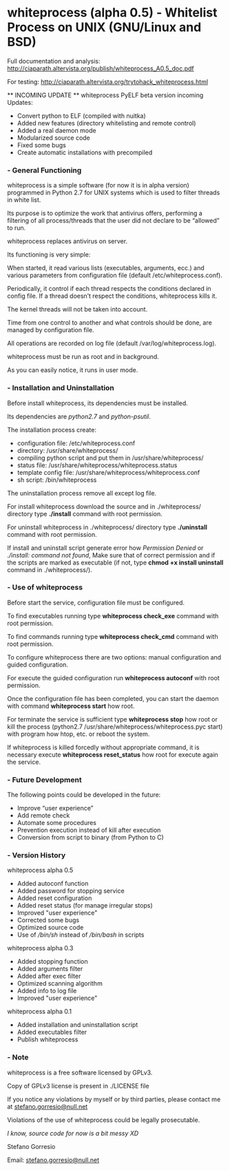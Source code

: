 # whiteprocess (alpha 0.5) - Whitelist Process on UNIX (GNU/Linux and BSD)


Full documentation and analysis:   http://ciaparath.altervista.org/publish/whiteprocess_A0.5_doc.pdf

For testing:   http://ciaparath.altervista.org/trytohack_whiteprocess.html


** INCOMING UPDATE **
whiteprocess PyELF beta version incoming
Updates:
- Convert python to ELF (compiled with nuitka)
- Added new features (directory whitelisting and remote control)
- Added a real daemon mode
- Modularized source code
- Fixed some bugs
- Create automatic installations with precompiled


### - General Functioning

whiteprocess is a simple software (for now it is in alpha version) programmed in Python 2.7 for UNIX systems which is used to filter threads in white list.

Its purpose is to optimize the work that antivirus offers, performing a filtering of all process/threads that the user did not declare to be “allowed” to run.

whiteprocess replaces antivirus on server.


Its functioning is very simple:

When started, it read various lists (executables, arguments, ecc.) and various parameters from configuration file (default /etc/whiteprocess.conf).

Periodically, it control if each thread respects the conditions declared in config file. If a thread doesn’t respect the conditions, whiteprocess kills it.

The kernel threads will not be taken into account.

Time from one control to another and what controls should be done, are managed by configuration file.

All operations are recorded on log file (default /var/log/whiteprocess.log).

whiteprocess must be run as root and in background.

As you can easily notice, it runs in user mode.





### - Installation and Uninstallation

Before install whiteprocess, its dependencies must be installed.

Its dependencies are *python2.7* and *python-psutil*.

The installation process create:
 - configuration file: /etc/whiteprocess.conf
 - directory: /usr/share/whiteprocess/
 - compiling python script and put them in /usr/share/whiteprocess/
 - status file:  /usr/share/whiteprocess/whiteprocess.status
 - template config file:  /usr/share/whiteprocess/whiteprocess.conf
 - sh script: /bin/whiteprocess

The uninstallation process remove all except log file.



For install whiteprocess download the source and in ./whiteprocess/ directory type **./install** command with root permission.

For uninstall whiteprocess in ./whiteprocess/ directory type **./uninstall** command with root permission.

If install and uninstall script generate error how *Permission Denied* or *./install: command not found*, Make sure that of correct permission and if the scripts are marked as executable (if not, type **chmod +x install uninstall** command in ./whiteprocess/).



### - Use of whiteprocess

Before start the service, configuration file must be configured.

To find executables running type **whiteprocess check_exe** command with root permission.

To find commands running type **whiteprocess check_cmd** command with root permission.

To configure whiteprocess there are two options: manual configuration and guided configuration.

For execute the guided configuration run **whiteprocess autoconf** with root permission.

Once the configuration file has been completed, you can start the daemon with command **whiteprocess start** how root.

For terminate the service is sufficient type **whiteprocess stop** how root or kill the process (python2.7 /usr/share/whiteprocess/whiteprocess.pyc start) with program how htop, etc. or reboot the system.

If whiteprocess is killed forcedly without appropriate command, it is necessary execute **whiteprocess reset_status** how root for execute again the service.


### - Future Development
The following points could be developed in the future:
- Improve “user experience”
- Add remote check 
- Automate some procedures
- Prevention execution instead of kill after execution
- Conversion from script to binary (from Python to C)

### - Version History
whiteprocess alpha 0.5
- Added autoconf function
- Added password for stopping service
- Added reset configuration
- Added reset status (for manage irregular stops)
- Improved "user experience"
- Corrected some bugs
- Optimized source code
- Use of */bin/sh* instead of */bin/bash* in scripts

whiteprocess alpha 0.3
- Added stopping function
- Added arguments filter
- Added after exec filter
- Optimized scanning algorithm
- Added info to log file
- Improved "user experience"

whiteprocess alpha 0.1
- Added installation and uninstallation script
- Added executables filter
- Publish whiteprocess

### - Note

whiteprocess is a free software licensed by GPLv3.

Copy of GPLv3 license is present in ./LICENSE file


If you notice any violations by myself or by third parties, please contact me at stefano.gorresio@null.net

Violations of the use of whiteprocess could be legally prosecutable.

*I know, source code for now is a bit messy XD*


Stefano Gorresio

Email: stefano.gorresio@null.net


